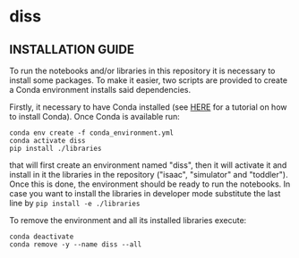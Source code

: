 # diss

## INSTALLATION GUIDE

To run the notebooks and/or libraries in this repository it is necessary to install some
packages. To make it easier, two scripts are provided to create a Conda environment 
installs said dependencies.

Firstly, it necessary to have Conda installed (see [HERE](https://docs.conda.io/projects/conda/en/latest/user-guide/install/index.html)
for a tutorial on how to install Conda). Once Conda is available run:
```
conda env create -f conda_environment.yml
conda activate diss
pip install ./libraries
```
that will first create an environment named "diss", then it will activate it and install in it the
libraries in the repository ("isaac", "simulator" and "toddler"). Once this is done, the environment
should be ready to run the notebooks. In case you want to install the libraries in developer mode
substitute the last line by `pip install -e ./libraries`

To remove the environment and all its installed libraries execute:
```
conda deactivate
conda remove -y --name diss --all
```
